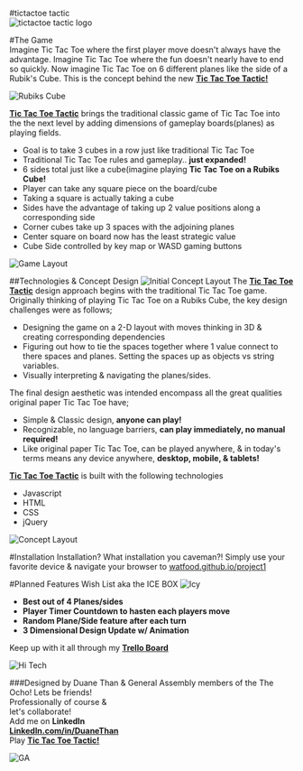 #tictactoe tactic  
![tictactoe tactic logo](https://i.imgur.com/y6RqK0Y.png)  

#The Game  
Imagine Tic Tac Toe where the first player move doesn't always have the advantage.  Imagine Tic Tac Toe where the fun doesn't nearly have to end so quickly.  Now imagine Tic Tac Toe on 6 different planes like the side of a Rubik's Cube.  This is the concept behind the new  **[Tic Tac Toe Tactic!](http://watfood.github.io/project1)**

![Rubiks Cube](http://www.thinkgeek.com/images/products/zoom/rubix_cube.jpg)

**[Tic Tac Toe Tactic](http://watfood.github.io/project1)** brings the traditional classic game of Tic Tac Toe into the the next level by adding dimensions of gameplay boards(planes) as playing fields.  

* Goal is to take 3 cubes in a row just like traditional Tic Tac Toe
* Traditional Tic Tac Toe rules and gameplay.. **just expanded!**
* 6 sides total just like a cube(imagine playing **Tic Tac Toe on a Rubiks Cube!** 
* Player can take any square piece on the board/cube  
* Taking a square is actually taking a cube 
* Sides have the advantage of taking up 2 value positions along a corresponding side  
* Corner cubes take up 3 spaces with the adjoining planes
* Center square on board now has the least strategic value
* Cube Side controlled by key map or WASD gaming buttons

![Game Layout](https://i.imgur.com/OCgRjsr.png)

##Technologies & Concept Design
![Initial Concept Layout](https://i.imgur.com/y7pulbI.jpg)
The **[Tic Tac Toe Tactic](http://watfood.github.io/project1)** design approach begins with the traditional Tic Tac Toe game.  Originally thinking of playing Tic Tac Toe on a Rubiks Cube, the key design challenges were as follows;

* Designing the game on a 2-D layout with moves thinking in 3D & creating corresponding dependencies 
* Figuring out how to tie the spaces together where 1 value connect to there spaces and planes. Setting the spaces up as objects vs string variables.
* Visually interpreting & navigating the planes/sides.

The final design aesthetic was intended encompass all the great qualities original paper Tic Tac Toe have;

* Simple & Classic design, **anyone can play!** 
* Recognizable, no language barriers, **can play immediately, no manual required!**  
* Like original paper Tic Tac Toe, can be played anywhere, & in today's terms means any device anywhere, **desktop, mobile, & tablets!**

**[Tic Tac Toe Tactic](http://watfood.github.io/project1)** is built with the following technologies    

*  Javascript  
*  HTML  
*  CSS  
*  jQuery  


![Concept Layout](https://i.imgur.com/1IE65mg.png)

#Installation
Installation?  What installation you caveman?! Simply use your favorite device & navigate your browser to [watfood.github.io/project1](http://watfood.github.io/project1) 
 
#Planned Features Wish List aka the ICE BOX
![Icy](http://1.bp.blogspot.com/-AJ3jz4LHQnM/Vlg2-weJ5_I/AAAAAAAAANA/enLI5VNIQKI/s1600/download%2B%25288%2529.jpg)

* **Best out of 4 Planes/sides**
* **Player Timer Countdown to hasten each players move**
* **Random Plane/Side feature after each turn**
* **3 Dimensional Design Update w/ Animation**

Keep up with it all through my **[Trello Board](https://trello.com/b/TFko6QIf/tic-tac-toe-tac-tic)**  

![Hi Tech](https://i.imgur.com/gsBDgVZ.jpg)


###Designed by Duane Than & General Assembly members of the The Ocho!
Lets be friends!  
Professionally of course &   
let's collaborate!  
Add me on **LinkedIn  
[LinkedIn.com/in/DuaneThan](http://LinkedIn.com/in/DuaneThan)**  
Play **[Tic Tac Toe Tactic!](http://watfood.github.io/project1)**

![GA](http://washingtontechnology.org/wp-content/uploads/2014/11/General_Assembly_logo.png)